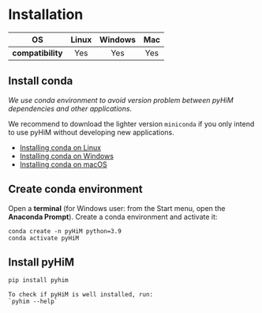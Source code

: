 # Installation

|OS|Linux|Windows|Mac|
|:-:|:-:|:-:|:-:|
|**compatibility**|Yes|Yes|Yes|

## Install conda

*We use conda environment to avoid version problem between pyHiM dependencies and other applications.*

We recommend to download the lighter version `miniconda` if you only intend to use pyHiM without developing new applications.

- [Installing conda on Linux](https://conda.io/projects/conda/en/latest/user-guide/install/linux.html)
- [Installing conda on Windows](https://conda.io/projects/conda/en/latest/user-guide/install/windows.html)
- [Installing conda on macOS](https://docs.conda.io/projects/conda/en/latest/user-guide/install/macos.html)

## Create conda environment

Open a **terminal** (for Windows user: from the Start menu, open the **Anaconda Prompt**). Create a conda environment and activate it:
```
conda create -n pyHiM python=3.9
conda activate pyHiM
```

## Install pyHiM

```bash
pip install pyhim
```

```{note}
To check if pyHiM is well installed, run:
`pyhim --help`
```
